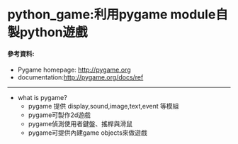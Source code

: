 # python_game:利用pygame module自製python遊戲

#### 參考資料:


* Pygame homepage: http://pygame.org
* documentation:http://pygame.org/docs/ref
 ------
* what is pygame?
  * pygame 提供 display,sound,image,text,event 等模組
  * pygame可製作2d遊戲
  * pygame偵測使用者鍵盤、搖桿與滑鼠
  * pygame可提供內建game objects來做遊戲

